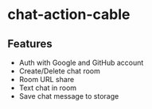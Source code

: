 # chat-action-cable

## Features
- Auth with Google and GitHub account
- Create/Delete chat room
- Room URL share
- Text chat in room
- Save chat message to storage
